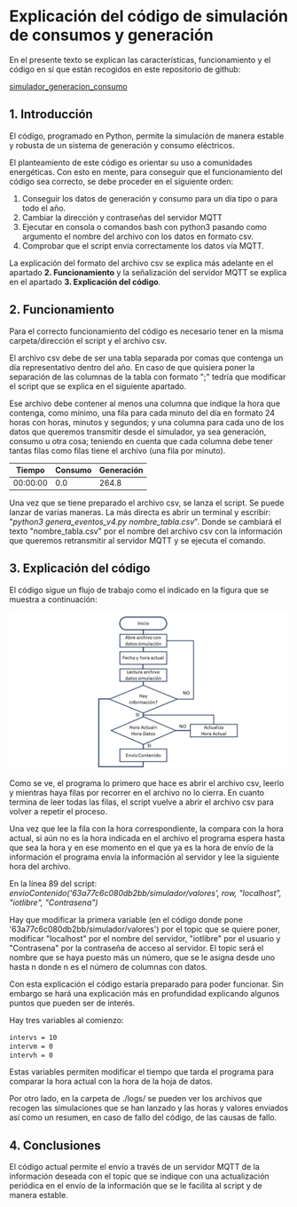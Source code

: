 # **Explicación del código de simulación de consumos y generación**
En el presente texto se explican las características, funcionamiento y el código en sí que están recogidos en este repositorio de github: 

[simulador_generacion_consumo](https://github.com/iotlibre/simulador_generacion_consumo)

## **1. Introducción**
El código, programado en Python, permite la simulación de manera estable y robusta de un sistema de generación y consumo eléctricos.

El planteamiento de este código es orientar su uso a comunidades energéticas. Con esto en mente, para conseguir que el funcionamiento del código sea correcto, se debe proceder en el siguiente orden:

1. Conseguir los datos de generación y consumo para un día tipo o para todo el año.
2. Cambiar la dirección y contraseñas del servidor MQTT
3. Ejecutar en consola o comandos bash con python3 pasando como argumento el nombre del archivo con los datos en formato csv.
4. Comprobar que el script envía correctamente los datos vía MQTT.

La explicación del formato del archivo csv se explica más adelante en el apartado **2. Funcionamiento** y la señalización del servidor MQTT se explica en el apartado **3. Explicación del código**.

## **2. Funcionamiento**
Para el correcto funcionamiento del código es necesario tener en la misma carpeta/dirección el script y el archivo csv. 

El archivo csv debe de ser una tabla separada por comas que contenga un día representativo dentro del año. En caso de que quisiera poner la separación de las columnas de la tabla con formato ";" tedría que modificar el script que se explica en el siguiente apartado.

Ese archivo debe contener al menos una columna que indique la hora que contenga, como mínimo, una fila para cada minuto del día en formato 24 horas con horas, minutos y segundos; y una columna para cada uno de los datos que queremos transmitir desde el simulador, ya sea generación, consumo u otra cosa; teniendo en cuenta que cada columna debe tener tantas filas como filas tiene el archivo (una fila por minuto).

|Tiempo| Consumo| Generación|
| ----------- | ---------- | ----------- |
|     00:00:00|         0.0|        264.8|

Una vez que se tiene preparado el archivo csv, se lanza el script. Se puede lanzar de varias maneras. La más directa es abrir un terminal y escribir: "*python3 genera_eventos_v4.py nombre_tabla.csv*". Donde se cambiará el texto "nombre_tabla.csv" por el nombre del archivo csv con la información que queremos retransmitir al servidor MQTT y se ejecuta el comando.

## **3. Explicación del código**
El código sigue un flujo de trabajo como el indicado en la figura que se muestra a continuación:

![diagrama de flujo](./images/Diagramaflujo.png)

Como se ve, el programa lo primero que hace es abrir el archivo csv, leerlo y mientras haya filas por recorrer en el archivo no lo cierra. En cuanto termina de leer todas las filas, el script vuelve a abrir el archivo csv para volver a repetir el proceso.

Una vez que lee la fila con la hora correspondiente, la compara con la hora actual, si aún no es la hora indicada en el archivo el programa espera hasta que sea la hora y en ese momento en el que ya es la hora de envío de la información el programa envía la información al servidor y lee la siguiente hora del archivo.

En la línea 89 del script: 
*envioContenido('63a77c6c080db2bb/simulador/valores', row, "localhost", "iotlibre", "Contrasena")*

Hay que modificar la primera variable (en el código donde pone '63a77c6c080db2bb/simulador/valores') por el topic que se quiere poner, modificar "localhost" por el nombre del servidor, "iotlibre" por el usuario y "Contrasena" por la contraseña de acceso al servidor. El topic será el nombre que se haya puesto más un número, que se le asigna desde uno hasta n donde n es el número de columnas con datos.

Con esta explicación el código estaría preparado para poder funcionar. Sin embargo se hará una explicación más en profundidad explicando algunos puntos que pueden ser de interés.

Hay tres variables al comienzo:

    intervs = 10
    intervm = 0
    intervh = 0

Estas variables permiten modificar el tiempo que tarda el programa para comparar la hora actual con la hora de la hoja de datos.

Por otro lado, en la carpeta de ./logs/ se pueden ver los archivos que recogen las simulaciones que se han lanzado y las horas y valores enviados así como un resumen, en caso de fallo del código, de las causas de fallo.

## **4. Conclusiones**
El código actual permite el envío a través de un servidor MQTT de la información deseada con el topic que se indique con una actualización periódica en el envío de la información que se le facilita al script y de manera estable.